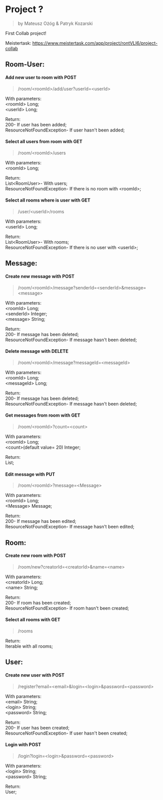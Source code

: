 # Project ?
> by Mateusz Ożóg & Patryk Kozarski

First Collab project!

Meistertask: https://www.meistertask.com/app/project/rontVLI6/project-collab

## Room-User:
#### Add new user to room with POST
  >/room/\<roomId\>/add/user?userId=\<userId\>
  
  With parameters:  
  \<roomId\> Long;  
  \<userId\> Long;
  
  Return:  
  200- If user has been added;  
  ResourceNotFoundException- If user hasn't been added;
  
#### Select all users from room with GET
  >/room/\<roomId\>/users
  
  With parameters:  
  \<roomId\> Long;
  
  Return:  
  List\<RoomUser\>- With users;  
  ResourceNotFoundException- If there is no room with \<roomId\>;
  
#### Select all rooms where is user with GET
  >/user/\<userId\>/rooms
  
  With parameters:  
  \<userId\> Long;
  
  Return:  
  List\<RoomUser\>- With rooms;  
  ResourceNotFoundException- If there is no user with \<userId\>;
  
## Message:
#### Create new message with POST
  >/room/\<roomId\>/message?senderId=\<senderId\>&message=\<message\>
  
  With parameters:  
  \<roomId\> Long;  
  \<senderId\> Integer;  
  \<message\> String;  
  
  Return:  
  200- If message has been deleted;  
  ResourceNotFoundException- If message hasn't been deleted;
  
#### Delete message with DELETE
  >/room/\<roomId\>/message?messageId=\<messageId\>
  
  With parameters:  
  \<roomId\> Long;  
  \<messageId\> Long;  
  
  Return:  
  200- If message has been deleted;  
  ResourceNotFoundException- If message hasn't been deleted;  
  
#### Get messages from room with GET
  >/room/\<roomId\>?count=\<count\>
  
  With parameters:  
  \<roomId\> Long;  
  \<count\>(default value= 20) Integer;  
  
  Return:  
  List<Message>;  
  
#### Edit message with PUT
  >/room/\<roomId\>?message=\<Message\>
  
  With parameters:  
  \<roomId\> Long;  
  \<Message\> Message;  
  
  Return:  
  200- If message has been edited;  
  ResourceNotFoundException- If message hasn't been edited;  
  
## Room:
#### Create new room with POST
  >/room/new?creatorId=\<creatorId\>&name=\<name\>
  
  With parameters:  
  \<creatorId\> Long;  
  \<name\> String;  
  
  Return:  
  200- If room has been created;  
  ResourceNotFoundException- If room hasn't been created;  
  
#### Select all rooms with GET
  >/rooms
  
  Return:  
  Iterable<Room> with all rooms;  
  
## User:
#### Create new user with POST
  >/register?email=\<email\>&login=\<login\>&password=\<password\>
  
  With parameters:  
  \<email\> String;  
  \<login\> String;  
  \<password\> String;  
  
  Return:  
  200- If user has been created;  
  ResourceNotFoundException- If user hasn't been created;  
  
#### Login with POST
  >/login?login=\<login\>&password=\<password\>
  
  With parameters:  
  \<login\> String;  
  \<password\> String;  
  
  Return:  
  User;  
